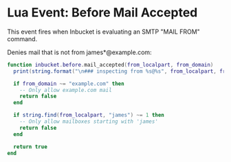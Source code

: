 # Lua Event: Before Mail Accepted

This event fires when Inbucket is evaluating an SMTP "MAIL FROM" command.

Denies mail that is not from james*@example.com:

```lua
function inbucket.before.mail_accepted(from_localpart, from_domain)
  print(string.format("\n### inspecting from %s@%s", from_localpart, from_domain))

  if from_domain ~= "example.com" then
    -- Only allow example.com mail
    return false
  end

  if string.find(from_localpart, "james") ~= 1 then
    -- Only allow mailboxes starting with 'james'
    return false
  end

  return true
end
```
